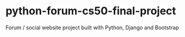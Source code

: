 # python-forum-cs50-final-project
Forum / social website project built with Python, Django and Bootstrap
